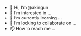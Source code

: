 - 👋 Hi, I’m @akingun
- 👀 I’m interested in ...
- 🌱 I’m currently learning ...
- 💞️ I’m looking to collaborate on ...
- 📫 How to reach me ...

<!---
akingun/akingun is a ✨ special ✨ repository because its `README.md` (this file) appears on your GitHub profile.
You can click the Preview link to take a look at your changes.
--->
